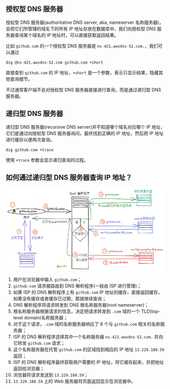 
## 授权型 DNS 服务器

授权型 DNS 服务器(authoritative DNS server, aka, nameserver 名称服务器)，会把它们所管理的域名下的所有 IP 地址存放在数据库中，我们向授权型 DNS 服务器查询某个域名的 IP 地址时，可以直接获取返回结果。

比如 `github.com` 的一个授权型 DNS 服务器是 `ns-421.awsdns-52.com.`，我们可以通过

```
dig @ns-421.awsdns-52.com github.com +short
```

直接查到 `github.com` 的 IP 地址，`+short` 是一个参数，表示只显示结果，隐藏其他查询细节。

不过通常客户端不会对授权型 DNS 服务器直接进行查询，而是通过递归型 DNS 服务器。

## 递归型 DNS 服务器

递归型 DNS 服务器(recursive DNS server)并不知道哪个域名对应哪个 IP 地址，它们是通过向授权型 DNS 服务器询问，最终找到正确的 IP 地址，然后把 IP 地址进行缓存以便再次查询。

```
dig github.com +trace
```

使用 `+trace` 参数会显示递归查询的过程。

## 如何通过递归型 DNS 服务器查询 IP 地址？

![how_dns_works](../assets/dns.png)

1. 用户在浏览器中输入 `github.com`；
2. `github.com` 请求被路由到 DNS 解析程序(一般由 ISP 进行管理)；
3. 如果 ISP 的 DNS 解析程序上有 `github.com` IP 地址的缓存，直接返回缓存，如果没有缓存或者缓存已过期，那就继续查询；
4. DNS 解析程序将请求转发到 DNS 根名称服务器(root nameserver)；
5. 根名称服务器根据请求的信息，决定把请求转发到 `.com` 域的一个 TLD(top-level domain)名称服务器；
6. 对于这个请求，`.com` 域的名称服务器响应了 8 个与 `github.com` 相关的名称服务器；
7. ISP 的 DNS 解析程序选择其中一个名称服务器 `ns-421.awsdns-52.com.` 并向它转发 `github.com` 请求；
8. 这个名称服务器在托管 `github.com` 的区域找到相应的 IP 地址 `13.229.188.59` 返回；
9. ISP 的 DNS 解析程序最终获取用户需要的 IP 地址，将它缓存起来，并把地址返回给浏览器；
10. 浏览器将请求发送到 `13.229.188.59`；
11. `13.229.188.59` 上的 Web 服务器将页面返回显示在浏览器中。